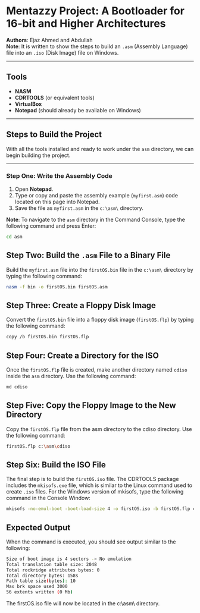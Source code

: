 # Mentazzy Project: A Bootloader for 16-bit and Higher Architectures

**Authors**: Ejaz Ahmed and Abdullah  
**Note**: It is written to show the steps to build an `.asm` (Assembly Language) file into an `.iso` (Disk Image) file on Windows.

---

## Tools

- **NASM**
- **CDRTOOLS** (or equivalent tools)
- **VirtualBox**
- **Notepad** (should already be available on Windows)

---

## Steps to Build the Project

With all the tools installed and ready to work under the `asm` directory, we can begin building the project.

---

### Step One: Write the Assembly Code

1. Open **Notepad**.
2. Type or copy and paste the assembly example (`myfirst.asm`) code located on this page into Notepad.
3. Save the file as `myfirst.asm` in the `c:\asm\` directory.

**Note**: To navigate to the `asm` directory in the Command Console, type the following command and press Enter:

```bash
cd asm
```
## Step Two: Build the `.asm` File to a Binary File

Build the `myfirst.asm` file into the `firstOS.bin` file in the `c:\asm\` directory by typing the following command:

```bash
nasm -f bin -o firstOS.bin firstOS.asm
```
## Step Three: Create a Floppy Disk Image

Convert the `firstOS.bin` file into a floppy disk image (`firstOS.flp`) by typing the following command:

```bash
copy /b firstOS.bin firstOS.flp

```
## Step Four: Create a Directory for the ISO

Once the `firstOS.flp` file is created, make another directory named `cdiso` inside the `asm` directory. Use the following command:

```bash
md cdiso
```
## Step Five: Copy the Floppy Image to the New Directory

Copy the `firstOS.flp` file from the asm directory to the cdiso directory. Use the following command:

```bash
firstOS.flp c:\asm\cdiso
```
## Step Six: Build the ISO File

The final step is to build the `firstOS.iso` file. The CDRTOOLS package includes the `mkisofs.exe` file, which is similar to the Linux command used to create `.iso` files. For the Windows version of mkisofs, type the following command in the Console Window:

```bash
mkisofs -no-emul-boot -boot-load-size 4 -o firstOS.iso -b firstOS.flp cdiso/
```
## Expected Output

When the command is executed, you should see output similar to the following:

```bash
Size of boot image is 4 sectors -> No emulation
Total translation table size: 2048
Total rockridge attributes bytes: 0
Total directory bytes: 158s
Path table size(bytes): 10
Max brk space used 3000
56 extents written (0 Mb)
```
The firstOS.iso file will now be located in the c:\asm\ directory.
